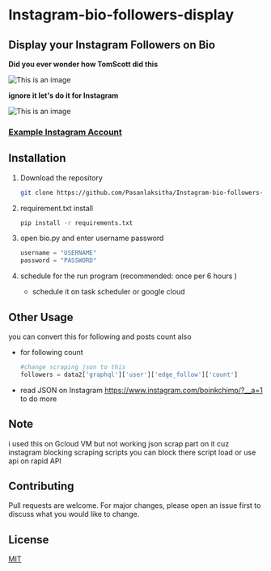# Instagram-bio-followers-display
## Display your Instagram Followers on Bio

**Did you ever wonder how TomScott did this**

![This is an image](readme/Capture1.PNG)

**ignore it let's do it for Instagram** 

![This is an image](readme/Capture2.PNG)

### [ Example Instagram Account ](https://www.instagram.com/boinkchimp/)

## Installation

1. Download the repository

    ```bash
    git clone https://github.com/Pasanlaksitha/Instagram-bio-followers-display.git
    ```

2. requirement.txt install  
    ```bash
    pip install -r requirements.txt
    ```

3. open bio.py and enter username password 
    ```python
    username = "USERNAME"
    password = "PASSWORD"
    ```
4. schedule for the run program (recommended: once per 6 hours ) 
    - schedule it on task scheduler or google cloud 

## Other Usage

you can convert this for following and posts count also 

- for following count 
    ```python
    #change scraping json to this
    followers = data2['graphql']['user']['edge_follow']['count']
    ```
- read JSON on Instagram https://www.instagram.com/boinkchimp/?__a=1 to do more

## Note 

i used this on Gcloud VM but not working json scrap part on it cuz instagram blocking scraping scripts you can block there script load or use api on rapid API

## Contributing
Pull requests are welcome. For major changes, please open an issue first to discuss what you would like to change.


## License
[MIT](https://github.com/Pasanlaksitha/Instagram-bio-followers-display/blob/main/LICENSE/)
